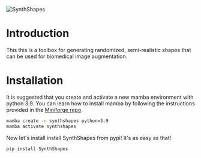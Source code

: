 ![SynthShapes](https://github.com/user-attachments/assets/2e6a3aa6-3e87-4762-aa8d-28c18f8ca6df)



# Introduction

This this is a toolbox for generating randomized, semi-realistic shapes that can be used for biomedical image augmentation.

# Installation

It is suggested that you create and activate a new mamba environment with python 3.9. You can learn how to install mamba by following the instructions provided in the [Miniforge repo](https://github.com/conda-forge/miniforge).

```bash
mamba create -n synthshapes python=3.9
mamba activate synthshapes
```

Now let's install install SynthShapes from pypi! It's as easy as that!

```bash
pip install SynthShapes
```
